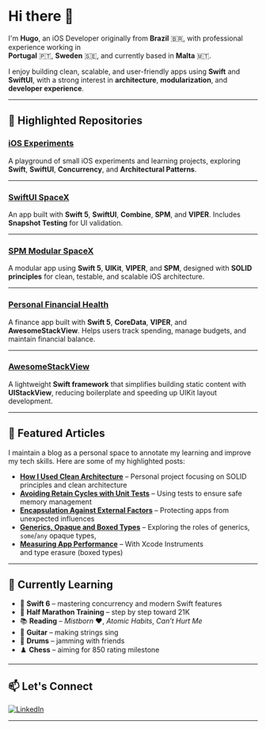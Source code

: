 # Hi there 👋

I'm **Hugo**, an iOS Developer originally from **Brazil** 🇧🇷, with professional experience working in  
**Portugal** 🇵🇹, **Sweden** 🇸🇪, and currently based in **Malta** 🇲🇹.  

I enjoy building clean, scalable, and user-friendly apps using **Swift** and **SwiftUI**, with a strong interest in **architecture**, **modularization**, and **developer experience**.

---

## 🔗 Highlighted Repositories

### [iOS Experiments](https://github.com/Hugo-Coutinho/iOS-Experiments)  
A playground of small iOS experiments and learning projects, exploring **Swift**, **SwiftUI**, **Concurrency**, and **Architectural Patterns**.  

---

### [SwiftUI SpaceX](https://github.com/Hugo-Coutinho/SwiftUI-SpaceX)  
An app built with **Swift 5**, **SwiftUI**, **Combine**, **SPM**, and **VIPER**. Includes **Snapshot Testing** for UI validation.  

---

### [SPM Modular SpaceX](https://github.com/Hugo-Coutinho/SPM-Modular-SpaceX)  
A modular app using **Swift 5**, **UIKit**, **VIPER**, and **SPM**, designed with **SOLID principles** for clean, testable, and scalable iOS architecture.  

---

### [Personal Financial Health](https://github.com/Hugo-Coutinho/Personal-Financial-Health)  
A finance app built with **Swift 5**, **CoreData**, **VIPER**, and **AwesomeStackView**. Helps users track spending, manage budgets, and maintain financial balance.  

---

### [AwesomeStackView](https://github.com/Hugo-Coutinho/AwesomeStackView)  
A lightweight **Swift framework** that simplifies building static content with **UIStackView**, reducing boilerplate and speeding up UIKit layout development.  

---

## 📝 Featured Articles
I maintain a blog as a personal space to annotate my learning and improve my tech skills. Here are some of my highlighted posts:

- [**How I Used Clean Architecture**](https://bloghugocoutinho.wordpress.com/2021/12/31/spacex-vipe-and-clean-architecture-with-diagrams/) – Personal project focusing on SOLID principles and clean architecture  
- [**Avoiding Retain Cycles with Unit Tests**](https://bloghugocoutinho.wordpress.com/2021/12/31/avoiding-retain-cycle-with-unit-testing/) – Using tests to ensure safe memory management  
- [**Encapsulation Against External Factors**](https://bloghugocoutinho.wordpress.com/2024/02/22/protecting-my-app-from-external-factors/) – Protecting apps from unexpected influences
- [**Generics, Opaque and Boxed Types**](https://bloghugocoutinho.wordpress.com/2025/09/20/generics-opaque-and-boxed-types/) – Exploring the roles of generics, `some`/`any` opaque types, 
- [**Measuring App Performance**](https://bloghugocoutinho.wordpress.com/2022/08/04/xcode-instruments/) – With Xcode Instruments  
and type erasure (boxed types)

---

## 🌱 Currently Learning

- 🦅 **Swift 6** – mastering concurrency and modern Swift features  
- 🏃 **Half Marathon Training** – step by step toward 21K  
- 📚 **Reading** – *Mistborn* ❤️, *Atomic Habits*, *Can’t Hurt Me*  
- 🎸 **Guitar** – making strings sing  
- 🥁 **Drums** – jamming with friends  
- ♟️ **Chess** – aiming for 850 rating milestone  

---

## 📫 Let's Connect

[![LinkedIn](https://img.shields.io/badge/LinkedIn-0077B5?style=for-the-badge&logo=linkedin&logoColor=white)](https://www.linkedin.com/in/hugo-coutinho-aaa3b0114/)

---

<!--
**Hugo-Coutinho/Hugo-Coutinho** is a ✨ _special_ ✨ repository because its `README.md` (this file) appears on your GitHub profile.
-->
